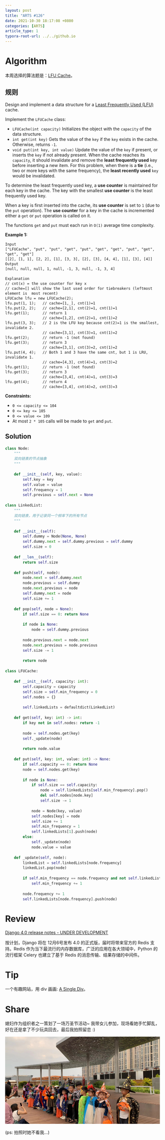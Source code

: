 ```yaml
---
layout: post
title: "ARTS #126"
date: 2021-10-30 18:17:08 +0800
categories: [ARTS]
article_type: 1
typora-root-url: ../../github.io
---
```



# Algorithm

本周选择的算法题是：[LFU Cache](https://leetcode.com/problems/lfu-cache/)。


## 规则

Design and implement a data structure for a [Least Frequently Used (LFU)](https://en.wikipedia.org/wiki/Least_frequently_used) cache.

Implement the `LFUCache` class:

- `LFUCache(int capacity)` Initializes the object with the `capacity` of the data structure.
- `int get(int key)` Gets the value of the `key` if the `key` exists in the cache. Otherwise, returns `-1`.
- `void put(int key, int value)` Update the value of the `key` if present, or inserts the `key` if not already present. When the cache reaches its `capacity`, it should invalidate and remove the **least frequently used** key before inserting a new item. For this problem, when there is a **tie** (i.e., two or more keys with the same frequency), the **least recently used** `key` would be invalidated.

To determine the least frequently used key, a **use counter** is maintained for each key in the cache. The key with the smallest **use counter** is the least frequently used key.

When a key is first inserted into the cache, its **use counter** is set to `1` (due to the `put` operation). The **use counter** for a key in the cache is incremented either a `get` or `put` operation is called on it.

The functions `get` and `put` must each run in `O(1)` average time complexity.

 

**Example 1:**

```
Input
["LFUCache", "put", "put", "get", "put", "get", "get", "put", "get", "get", "get"]
[[2], [1, 1], [2, 2], [1], [3, 3], [2], [3], [4, 4], [1], [3], [4]]
Output
[null, null, null, 1, null, -1, 3, null, -1, 3, 4]

Explanation
// cnt(x) = the use counter for key x
// cache=[] will show the last used order for tiebreakers (leftmost element is  most recent)
LFUCache lfu = new LFUCache(2);
lfu.put(1, 1);   // cache=[1,_], cnt(1)=1
lfu.put(2, 2);   // cache=[2,1], cnt(2)=1, cnt(1)=1
lfu.get(1);      // return 1
                 // cache=[1,2], cnt(2)=1, cnt(1)=2
lfu.put(3, 3);   // 2 is the LFU key because cnt(2)=1 is the smallest, invalidate 2.
                 // cache=[3,1], cnt(3)=1, cnt(1)=2
lfu.get(2);      // return -1 (not found)
lfu.get(3);      // return 3
                 // cache=[3,1], cnt(3)=2, cnt(1)=2
lfu.put(4, 4);   // Both 1 and 3 have the same cnt, but 1 is LRU, invalidate 1.
                 // cache=[4,3], cnt(4)=1, cnt(3)=2
lfu.get(1);      // return -1 (not found)
lfu.get(3);      // return 3
                 // cache=[3,4], cnt(4)=1, cnt(3)=3
lfu.get(4);      // return 4
                 // cache=[3,4], cnt(4)=2, cnt(3)=3
```

 

**Constraints:**

- `0 <= capacity <= 104`
- `0 <= key <= 105`
- `0 <= value <= 109`
- At most `2 * 105` calls will be made to `get` and `put`.

## Solution

```python
class Node:
    """
    双向链表的节点抽象
    """

    def __init__(self, key, value):
        self.key = key
        self.value = value
        self.frequency = 1
        self.previous = self.next = None

class LinkedList:
    """
    双向链表，用于记录同一个频率下的所有节点
    """

    def __init__(self):
        self.dummy = Node(None, None)
        self.dummy.next = self.dummy.previous = self.dummy
        self.size = 0

    def __len__(self):
        return self.size
    
    def push(self, node):
        node.next = self.dummy.next
        node.previous = self.dummy
        node.next.previous = node
        self.dummy.next = node
        self.size += 1

    def pop(self, node = None):
        if self.size == 0: return None

        if node is None:
            node = self.dummy.previous

        node.previous.next = node.next
        node.next.previous = node.previous
        self.size -= 1

        return node

class LFUCache:

    def __init__(self, capacity: int):
        self.capacity = capacity
        self.size = self.min_frequency = 0
        self.nodes = {}

        self.linkedLists = defaultdict(LinkedList)

    def get(self, key: int) -> int:
        if key not in self.nodes: return -1

        node = self.nodes.get(key)
        self._update(node)

        return node.value

    def put(self, key: int, value: int) -> None:
        if self.capacity == 0: return None
        node = self.nodes.get(key)

        if node is None:
            if self.size == self.capacity:
                node = self.linkedLists[self.min_frequency].pop()
                del self.nodes[node.key]
                self.size -= 1

            node = Node(key, value)
            self.nodes[key] = node
            self.size += 1
            self.min_frequency = 1
            self.linkedLists[1].push(node)
        else:
            self._update(node)
            node.value = value
    
    def _update(self, node):
        linkedList = self.linkedLists[node.frequency]
        linkedList.pop(node)

        if self.min_frequency == node.frequency and not self.linkedLists[self.min_frequency]:
            self.min_frequency += 1
        
        node.frequency += 1
        self.linkedLists[node.frequency].push(node)
```


# Review

[Django 4.0 release notes - UNDER DEVELOPMENT](https://docs.djangoproject.com/en/4.0/releases/4.0/)

按计划，Django 将在 12月6号发布 4.0 的正式版，届时将带来官方的 Redis 支持。Redis 作为当下最流行的内存数据库，广泛的应用在各大领域中，Python 的流行框架 Celery 也建立了基于 Redis 的消息传输、结果存储的中间件。

# Tip

一个有趣网站，用 div 画画: [A Single Div](https://a.singlediv.com/)。

# Share

媳妇作为组织者之一策划了一场万圣节活动~ 我带女儿参加，现场看她手忙脚乱，好在还是拿了不少玩具回去，最后我拍照留恋 :)

![](/assets/img/126-1.jpeg)

(ps: 拍照时她不看我...)
